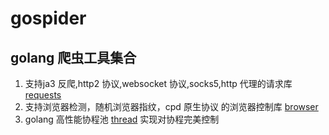 # gospider

## golang 爬虫工具集合
1. 支持ja3 反爬,http2 协议,websocket 协议,socks5,http 代理的请求库 [requests](https://gitee.com/baixudong/gospider/tree/master/requests)
2. 支持浏览器检测，随机浏览器指纹，cpd 原生协议 的浏览器控制库 [browser](https://gitee.com/baixudong/gospider/tree/master/browser)
3. golang 高性能协程池 [thread](https://gitee.com/baixudong/gospider/tree/master/thread) 实现对协程完美控制




